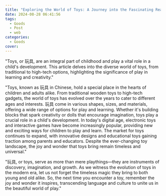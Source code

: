```yaml
---
title: "Exploring the World of Toys: A Journey into the Fascinating Realm of 玩具"
date: 2024-08-28 06:41:56
tags:
  - Goods
  - Post
  - web
categories:
  - Goods
cover:
---
```


"Toys, or 玩具, are an integral part of childhood and play a vital role in a child's development. This article delves into the diverse world of toys, from traditional to high-tech options, highlighting the significance of play in learning and creativity."

"Toys, known as 玩具 in Chinese, hold a special place in the hearts of children and adults alike. From traditional wooden toys to high-tech gadgets, the world of toys has evolved over the years to cater to different ages and interests. 玩具 come in various shapes, sizes, and materials, offering a wide range of options for play and learning. Whether it's building blocks that spark creativity or dolls that encourage imagination, toys play a crucial role in a child's development. In today's digital age, electronic toys and interactive games have become increasingly popular, providing new and exciting ways for children to play and learn. The market for toys continues to expand, with innovative designs and educational toys gaining traction among parents and educators. Despite the ever-changing toy landscape, the joy and wonder that toys bring remain timeless and universal."

"玩具, or toys, serve as more than mere playthings—they are instruments of discovery, imagination, and growth. As we witness the evolution of toys in the modern era, let us not forget the timeless magic they bring to both young and old alike. So, the next time you encounter a toy, remember the joy and wonder it inspires, transcending language and culture to unite us in the beautiful world of play."
